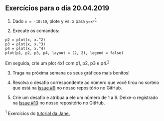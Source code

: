 ## Exercícios para o dia 20.04.2019

1. Dado `x = -10:10`, plote y vs. x para `y=x²`<sup>[1](#1)</sup>

2. Execute os comandos:
```p1 = plot(x, x)
p2 = plot(x, x.^2)
p3 = plot(x, x.^3)
p4 = plot(x, x.^4)
plot(p1, p2, p3, p4, layout = (2, 2), legend = false)
```
Em seguida, crie um plot 4x1 com p1, p2, p3 e p4.<sup>[1](#1)</sup>  

3. Traga na próxima semana os seus gráficos mais bonitos!  

4. Resolva o desafio correspondente ao número que você tirou no sorteio que está na [Issue #9](https://github.com/julia-diversity-and-inclusion/juliaCluBR/issues/9) no nosso repositório no GitHub.  

5. Crie um desafio e atribua a ele um número de 1 a 6. Deixe-o registrado na [Issue #10](https://github.com/julia-diversity-and-inclusion/juliaCluBR/issues/10) no nosso repositório no GitHub.  

<a name="1"><sup>1</sup></a> Exercícios do [tutorial da Jane.](https://github.com/xorJane/Introduction_to_Julia_tutorials)
